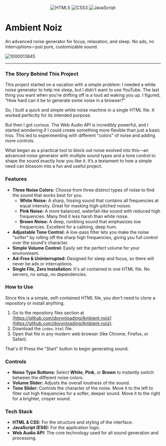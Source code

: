 <p align="center">
  <img src="https://img.shields.io/badge/HTML5-E34F26?style=for-the-badge&logo=html5&logoColor=white" alt="HTML5">
  <img src="https://img.shields.io/badge/CSS3-1572B6?style=for-the-badge&logo=css3&logoColor=white" alt="CSS3">
  <img src="https://img.shields.io/badge/JavaScript-F7DF1E?style=for-the-badge&logo=javascript&logoColor=black" alt="JavaScript">
</p>


# Ambient Noiz

An advanced noise generator for focus, relaxation, and sleep. No ads, no interruptions—just pure, customizable sound.

![1000013845](https://github.com/user-attachments/assets/3afac907-a8b7-4d31-aa8d-db1ad94ee633)


---

### The Story Behind This Project

This project started on a vacation with a simple problem: I needed a white noise generator to help me sleep, but I didn't want to use YouTube. The last thing you want when you're drifting off is a loud ad waking you up. I figured, "How hard can it be to generate some noise in a browser?"

So, I built a quick and simple white noise machine in a single HTML file. It worked perfectly for its intended purpose.

But then I got curious. The Web Audio API is incredibly powerful, and I started wondering if I could create something more flexible than just a basic hiss. This led to experimenting with different "colors" of noise and adding more controls.

What began as a practical tool to block out noise evolved into this—an advanced noise generator with multiple sound types and a tone control to shape the sound exactly how you like it. It’s a testament to how a simple need can blossom into a fun and useful project.

### Features

*   **Three Noise Colors:** Choose from three distinct types of noise to find the sound that works best for you.
    *   **White Noise:** A sharp, hissing sound that contains all frequencies at equal intensity. Great for masking high-pitched noises.
    *   **Pink Noise:** A more balanced, waterfall-like sound with reduced high frequencies. Many find it less harsh than white noise.
    *   **Brown Noise:** A deep, rumbling sound that emphasizes low frequencies. Excellent for a calming, deep hum.
*   **Adjustable Tone Control:** A low-pass filter lets you make the noise "softer" by rolling off the sharp high frequencies, giving you full control over the sound's character.
*   **Simple Volume Control:** Easily set the perfect volume for your environment.
*   **Ad-Free & Uninterrupted:** Designed for sleep and focus, so there will never be ads or interruptions.
*   **Single File, Zero Installation:** It's all contained in one HTML file. No servers, no setup, no dependencies.

### How to Use

Since this is a simple, self-contained HTML file, you don't need to clone a repository or install anything.

1.  Go to the repository files section at [https://github.com/dovvnloading/Ambient-noiz](https://github.com/dovvnloading/Ambient-noiz).
2.  Download the `index.html` file.
3.  Open that file in any modern web browser (like Chrome, Firefox, or Safari).

That's it! Press the "Start" button to begin generating sound.

### Controls

*   **Noise Type Buttons:** Select **White**, **Pink**, or **Brown** to instantly switch between the different noise colors.
*   **Volume Slider:** Adjusts the overall loudness of the sound.
*   **Tone Slider:** Controls the character of the noise. Move it to the left to filter out high frequencies for a softer, deeper sound. Move it to the right for a brighter, crisper sound.

### Tech Stack

*   **HTML & CSS:** For the structure and styling of the interface.
*   **JavaScript (ES6):** For the application logic.
*   **Web Audio API:** The core technology used for all sound generation and processing.
